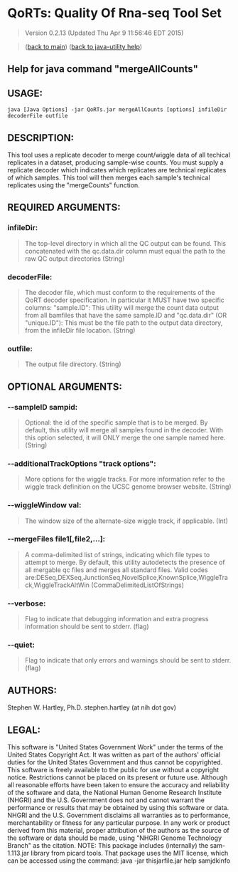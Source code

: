 # QoRTs: Quality Of Rna-seq Tool Set
> Version 0.2.13 (Updated Thu Apr  9 11:56:46 EDT 2015)

> ([back to main](../index.html)) ([back to java-utility help](index.html))

## Help for java command "mergeAllCounts"

## USAGE:

    java [Java Options] -jar QoRTs.jar mergeAllCounts [options] infileDir decoderFile outfile


## DESCRIPTION:

This tool uses a replicate decoder to merge count/wiggle data of all techical replicates in a dataset, producing sample\-wise counts\. You must supply a replicate decoder which indicates which replicates are technical replicates of which samples\. This tool will then merges each sample's technical replicates using the "mergeCounts" function\.

## REQUIRED ARGUMENTS:
### infileDir:

> The top-level directory in which all the QC output can be found. This concatenated with the qc.data.dir column must equal the path to the raw QC output directories (String)


### decoderFile:

> The decoder file, which must conform to the requirements of the QoRT decoder specification. In particular it MUST have two specific columns: 
"sample.ID": This utility will merge the count data output from all bamfiles that have the same sample.ID
and
"qc.data.dir" (OR "unique.ID"): This must be the file path to the output data directory, from the infileDir file location. (String)


### outfile:

> The output file directory. (String)



## OPTIONAL ARGUMENTS:
### --sampleID sampid:

> Optional: the id of the specific sample that is to be merged. By default, this utility will merge all samples found in the decoder. With this option selected, it will ONLY merge the one sample named here. (String)

### --additionalTrackOptions "track options":

> More options for the wiggle tracks. For more information refer to the wiggle track definition on the UCSC genome browser website. (String)

### --wiggleWindow val:

> The window size of the alternate-size wiggle track, if applicable. (Int)

### --mergeFiles file1[,file2,...]:

> A comma-delimited list of strings, indicating which file types to attempt to merge. By default, this utility autodetects the presence of all mergable qc files and merges all standard files. Valid codes are:DESeq,DEXSeq,JunctionSeq,NovelSplice,KnownSplice,WiggleTrack,WiggleTrackAltWin (CommaDelimitedListOfStrings)

### --verbose:

> Flag to indicate that debugging information and extra progress information should be sent to stderr. (flag)

### --quiet:

> Flag to indicate that only errors and warnings should be sent to stderr. (flag)

## AUTHORS:

Stephen W\. Hartley, Ph\.D\. stephen\.hartley \(at nih dot gov\)

## LEGAL:

 This software is "United States Government Work" under the terms of the United States Copyright  Act\.  It was written as part of the authors' official duties for the United States Government and  thus cannot be copyrighted\.  This software is freely available to the public for use without a  copyright notice\.  Restrictions cannot be placed on its present or future use\.  Although all reasonable efforts have been taken to ensure the accuracy and reliability of the  software and data, the National Human Genome Research Institute \(NHGRI\) and the U\.S\. Government  does not and cannot warrant the performance or results that may be obtained by using this software  or data\.  NHGRI and the U\.S\. Government disclaims all warranties as to performance, merchantability  or fitness for any particular purpose\.  In any work or product derived from this material, proper attribution of the authors as the source  of the software or data should be made, using "NHGRI Genome Technology Branch" as the citation\.  NOTE: This package includes \(internally\) the sam\-1\.113\.jar library from picard tools\. That package uses the MIT license, which can be accessed using the command:  java \-jar thisjarfile\.jar help samjdkinfo

